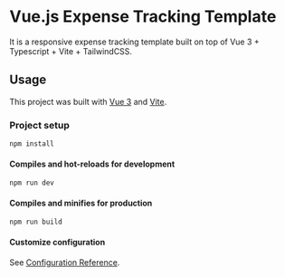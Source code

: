 # Vue.js Expense Tracking Template
It is a responsive expense tracking template built on top of Vue 3 + Typescript + Vite + TailwindCSS.

## Usage
This project was built with [Vue 3](https://v3.vuejs.org/) and [Vite](https://vitejs.dev/).

### Project setup
```
npm install
```

#### Compiles and hot-reloads for development
```
npm run dev
```

#### Compiles and minifies for production
```
npm run build
```
#### Customize configuration
See [Configuration Reference](https://vitejs.dev/guide/).

